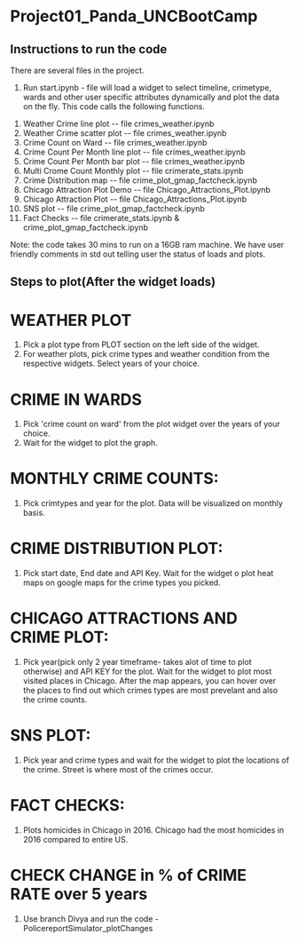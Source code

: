 # Project01_Panda_UNCBootCamp

Instructions to run the code
--------------------------------------
There are several files in the project.

1) Run start.ipynb - file will load a widget to select timeline, crimetype, wards and other user specific attributes dynamically and plot the data on the fly.
This code calls the following functions.

1. Weather Crime line plot      --     file crimes_weather.ipynb
2. Weather Crime scatter plot    --    file crimes_weather.ipynb
3. Crime  Count on Ward       --       file crimes_weather.ipynb
4. Crime Count Per Month line plot --  file crimes_weather.ipynb
5. Crime Count Per Month bar plot  --  file crimes_weather.ipynb
6. Multi Crome Count Monthly plot  --  file crimerate_stats.ipynb
7. Crime Distribution map    --        file crime_plot_gmap_factcheck.ipynb
8. Chicago Attraction Plot Demo   --  file Chicago_Attractions_Plot.ipynb
9.  Chicago Attraction Plot    --       file Chicago_Attractions_Plot.ipynb
10. SNS plot         --                 file crime_plot_gmap_factcheck.ipynb
11.  Fact Checks           --            file crimerate_stats.ipynb & crime_plot_gmap_factcheck.ipynb


Note: the code takes 30 mins to run on a 16GB ram machine.
We have user friendly comments in std out telling user the status of loads and plots.

Steps to plot(After the widget loads)
-------------------------------------

WEATHER PLOT
====================
1) Pick a plot type from PLOT section on the left side of the widget.
2) For weather plots, pick crime types and weather condition from the respective widgets. Select years of your choice.

CRIME IN WARDS
===========================
1) Pick 'crime count on ward' from the plot widget over the years of your choice.
2) Wait for the widget to plot the graph.

MONTHLY CRIME COUNTS:
============================
1) Pick crimtypes and year for the plot. Data will be visualized on monthly basis.

CRIME DISTRIBUTION PLOT:
================================
1) Pick start date, End date and API Key. Wait for the widget o plot heat maps on google maps for the crime types you picked.

CHICAGO ATTRACTIONS AND CRIME PLOT:
=====================================
1) Pick year(pick only 2 year timeframe- takes alot of time to plot otherwise) and API KEY for the plot. Wait for the widget to plot most visited places in Chicago. After the map appears, you can hover over the places to find out which crimes types are most prevelant and also the crime counts.

SNS PLOT:
==============
1. Pick year and crime types and wait for the widget to plot the locations of the crime.
Street is where most of the crimes occur.

FACT CHECKS:
===================
1) Plots homicides in Chicago in 2016. Chicago had the most homicides in 2016 compared to entire US.

CHECK CHANGE in % of CRIME RATE over 5 years
===============================================
1) Use branch Divya and run the code - PolicereportSimulator_plotChanges




 